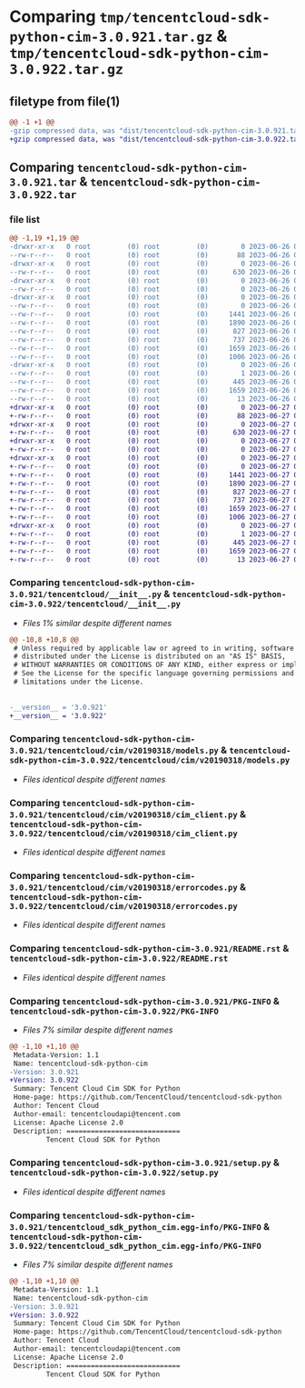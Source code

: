 # Comparing `tmp/tencentcloud-sdk-python-cim-3.0.921.tar.gz` & `tmp/tencentcloud-sdk-python-cim-3.0.922.tar.gz`

## filetype from file(1)

```diff
@@ -1 +1 @@
-gzip compressed data, was "dist/tencentcloud-sdk-python-cim-3.0.921.tar", last modified: Mon Jun 26 00:20:00 2023, max compression
+gzip compressed data, was "dist/tencentcloud-sdk-python-cim-3.0.922.tar", last modified: Tue Jun 27 00:20:26 2023, max compression
```

## Comparing `tencentcloud-sdk-python-cim-3.0.921.tar` & `tencentcloud-sdk-python-cim-3.0.922.tar`

### file list

```diff
@@ -1,19 +1,19 @@
-drwxr-xr-x   0 root         (0) root         (0)        0 2023-06-26 00:20:00.000000 tencentcloud-sdk-python-cim-3.0.921/
--rw-r--r--   0 root         (0) root         (0)       88 2023-06-26 00:20:00.000000 tencentcloud-sdk-python-cim-3.0.921/setup.cfg
-drwxr-xr-x   0 root         (0) root         (0)        0 2023-06-26 00:20:00.000000 tencentcloud-sdk-python-cim-3.0.921/tencentcloud/
--rw-r--r--   0 root         (0) root         (0)      630 2023-06-26 00:19:59.000000 tencentcloud-sdk-python-cim-3.0.921/tencentcloud/__init__.py
-drwxr-xr-x   0 root         (0) root         (0)        0 2023-06-26 00:20:00.000000 tencentcloud-sdk-python-cim-3.0.921/tencentcloud/cim/
--rw-r--r--   0 root         (0) root         (0)        0 2023-06-26 00:19:59.000000 tencentcloud-sdk-python-cim-3.0.921/tencentcloud/cim/__init__.py
-drwxr-xr-x   0 root         (0) root         (0)        0 2023-06-26 00:20:00.000000 tencentcloud-sdk-python-cim-3.0.921/tencentcloud/cim/v20190318/
--rw-r--r--   0 root         (0) root         (0)        0 2023-06-26 00:19:59.000000 tencentcloud-sdk-python-cim-3.0.921/tencentcloud/cim/v20190318/__init__.py
--rw-r--r--   0 root         (0) root         (0)     1441 2023-06-26 00:19:59.000000 tencentcloud-sdk-python-cim-3.0.921/tencentcloud/cim/v20190318/models.py
--rw-r--r--   0 root         (0) root         (0)     1890 2023-06-26 00:19:59.000000 tencentcloud-sdk-python-cim-3.0.921/tencentcloud/cim/v20190318/cim_client.py
--rw-r--r--   0 root         (0) root         (0)      827 2023-06-26 00:19:59.000000 tencentcloud-sdk-python-cim-3.0.921/tencentcloud/cim/v20190318/errorcodes.py
--rw-r--r--   0 root         (0) root         (0)      737 2023-06-26 00:19:59.000000 tencentcloud-sdk-python-cim-3.0.921/README.rst
--rw-r--r--   0 root         (0) root         (0)     1659 2023-06-26 00:20:00.000000 tencentcloud-sdk-python-cim-3.0.921/PKG-INFO
--rw-r--r--   0 root         (0) root         (0)     1006 2023-06-26 00:19:59.000000 tencentcloud-sdk-python-cim-3.0.921/setup.py
-drwxr-xr-x   0 root         (0) root         (0)        0 2023-06-26 00:20:00.000000 tencentcloud-sdk-python-cim-3.0.921/tencentcloud_sdk_python_cim.egg-info/
--rw-r--r--   0 root         (0) root         (0)        1 2023-06-26 00:20:00.000000 tencentcloud-sdk-python-cim-3.0.921/tencentcloud_sdk_python_cim.egg-info/dependency_links.txt
--rw-r--r--   0 root         (0) root         (0)      445 2023-06-26 00:20:00.000000 tencentcloud-sdk-python-cim-3.0.921/tencentcloud_sdk_python_cim.egg-info/SOURCES.txt
--rw-r--r--   0 root         (0) root         (0)     1659 2023-06-26 00:20:00.000000 tencentcloud-sdk-python-cim-3.0.921/tencentcloud_sdk_python_cim.egg-info/PKG-INFO
--rw-r--r--   0 root         (0) root         (0)       13 2023-06-26 00:20:00.000000 tencentcloud-sdk-python-cim-3.0.921/tencentcloud_sdk_python_cim.egg-info/top_level.txt
+drwxr-xr-x   0 root         (0) root         (0)        0 2023-06-27 00:20:26.000000 tencentcloud-sdk-python-cim-3.0.922/
+-rw-r--r--   0 root         (0) root         (0)       88 2023-06-27 00:20:26.000000 tencentcloud-sdk-python-cim-3.0.922/setup.cfg
+drwxr-xr-x   0 root         (0) root         (0)        0 2023-06-27 00:20:26.000000 tencentcloud-sdk-python-cim-3.0.922/tencentcloud/
+-rw-r--r--   0 root         (0) root         (0)      630 2023-06-27 00:20:26.000000 tencentcloud-sdk-python-cim-3.0.922/tencentcloud/__init__.py
+drwxr-xr-x   0 root         (0) root         (0)        0 2023-06-27 00:20:26.000000 tencentcloud-sdk-python-cim-3.0.922/tencentcloud/cim/
+-rw-r--r--   0 root         (0) root         (0)        0 2023-06-27 00:20:26.000000 tencentcloud-sdk-python-cim-3.0.922/tencentcloud/cim/__init__.py
+drwxr-xr-x   0 root         (0) root         (0)        0 2023-06-27 00:20:26.000000 tencentcloud-sdk-python-cim-3.0.922/tencentcloud/cim/v20190318/
+-rw-r--r--   0 root         (0) root         (0)        0 2023-06-27 00:20:26.000000 tencentcloud-sdk-python-cim-3.0.922/tencentcloud/cim/v20190318/__init__.py
+-rw-r--r--   0 root         (0) root         (0)     1441 2023-06-27 00:20:26.000000 tencentcloud-sdk-python-cim-3.0.922/tencentcloud/cim/v20190318/models.py
+-rw-r--r--   0 root         (0) root         (0)     1890 2023-06-27 00:20:26.000000 tencentcloud-sdk-python-cim-3.0.922/tencentcloud/cim/v20190318/cim_client.py
+-rw-r--r--   0 root         (0) root         (0)      827 2023-06-27 00:20:26.000000 tencentcloud-sdk-python-cim-3.0.922/tencentcloud/cim/v20190318/errorcodes.py
+-rw-r--r--   0 root         (0) root         (0)      737 2023-06-27 00:20:26.000000 tencentcloud-sdk-python-cim-3.0.922/README.rst
+-rw-r--r--   0 root         (0) root         (0)     1659 2023-06-27 00:20:26.000000 tencentcloud-sdk-python-cim-3.0.922/PKG-INFO
+-rw-r--r--   0 root         (0) root         (0)     1006 2023-06-27 00:20:26.000000 tencentcloud-sdk-python-cim-3.0.922/setup.py
+drwxr-xr-x   0 root         (0) root         (0)        0 2023-06-27 00:20:26.000000 tencentcloud-sdk-python-cim-3.0.922/tencentcloud_sdk_python_cim.egg-info/
+-rw-r--r--   0 root         (0) root         (0)        1 2023-06-27 00:20:26.000000 tencentcloud-sdk-python-cim-3.0.922/tencentcloud_sdk_python_cim.egg-info/dependency_links.txt
+-rw-r--r--   0 root         (0) root         (0)      445 2023-06-27 00:20:26.000000 tencentcloud-sdk-python-cim-3.0.922/tencentcloud_sdk_python_cim.egg-info/SOURCES.txt
+-rw-r--r--   0 root         (0) root         (0)     1659 2023-06-27 00:20:26.000000 tencentcloud-sdk-python-cim-3.0.922/tencentcloud_sdk_python_cim.egg-info/PKG-INFO
+-rw-r--r--   0 root         (0) root         (0)       13 2023-06-27 00:20:26.000000 tencentcloud-sdk-python-cim-3.0.922/tencentcloud_sdk_python_cim.egg-info/top_level.txt
```

### Comparing `tencentcloud-sdk-python-cim-3.0.921/tencentcloud/__init__.py` & `tencentcloud-sdk-python-cim-3.0.922/tencentcloud/__init__.py`

 * *Files 1% similar despite different names*

```diff
@@ -10,8 +10,8 @@
 # Unless required by applicable law or agreed to in writing, software
 # distributed under the License is distributed on an "AS IS" BASIS,
 # WITHOUT WARRANTIES OR CONDITIONS OF ANY KIND, either express or implied.
 # See the License for the specific language governing permissions and
 # limitations under the License.
 
 
-__version__ = '3.0.921'
+__version__ = '3.0.922'
```

### Comparing `tencentcloud-sdk-python-cim-3.0.921/tencentcloud/cim/v20190318/models.py` & `tencentcloud-sdk-python-cim-3.0.922/tencentcloud/cim/v20190318/models.py`

 * *Files identical despite different names*

### Comparing `tencentcloud-sdk-python-cim-3.0.921/tencentcloud/cim/v20190318/cim_client.py` & `tencentcloud-sdk-python-cim-3.0.922/tencentcloud/cim/v20190318/cim_client.py`

 * *Files identical despite different names*

### Comparing `tencentcloud-sdk-python-cim-3.0.921/tencentcloud/cim/v20190318/errorcodes.py` & `tencentcloud-sdk-python-cim-3.0.922/tencentcloud/cim/v20190318/errorcodes.py`

 * *Files identical despite different names*

### Comparing `tencentcloud-sdk-python-cim-3.0.921/README.rst` & `tencentcloud-sdk-python-cim-3.0.922/README.rst`

 * *Files identical despite different names*

### Comparing `tencentcloud-sdk-python-cim-3.0.921/PKG-INFO` & `tencentcloud-sdk-python-cim-3.0.922/PKG-INFO`

 * *Files 7% similar despite different names*

```diff
@@ -1,10 +1,10 @@
 Metadata-Version: 1.1
 Name: tencentcloud-sdk-python-cim
-Version: 3.0.921
+Version: 3.0.922
 Summary: Tencent Cloud Cim SDK for Python
 Home-page: https://github.com/TencentCloud/tencentcloud-sdk-python
 Author: Tencent Cloud
 Author-email: tencentcloudapi@tencent.com
 License: Apache License 2.0
 Description: ============================
         Tencent Cloud SDK for Python
```

### Comparing `tencentcloud-sdk-python-cim-3.0.921/setup.py` & `tencentcloud-sdk-python-cim-3.0.922/setup.py`

 * *Files identical despite different names*

### Comparing `tencentcloud-sdk-python-cim-3.0.921/tencentcloud_sdk_python_cim.egg-info/PKG-INFO` & `tencentcloud-sdk-python-cim-3.0.922/tencentcloud_sdk_python_cim.egg-info/PKG-INFO`

 * *Files 7% similar despite different names*

```diff
@@ -1,10 +1,10 @@
 Metadata-Version: 1.1
 Name: tencentcloud-sdk-python-cim
-Version: 3.0.921
+Version: 3.0.922
 Summary: Tencent Cloud Cim SDK for Python
 Home-page: https://github.com/TencentCloud/tencentcloud-sdk-python
 Author: Tencent Cloud
 Author-email: tencentcloudapi@tencent.com
 License: Apache License 2.0
 Description: ============================
         Tencent Cloud SDK for Python
```

